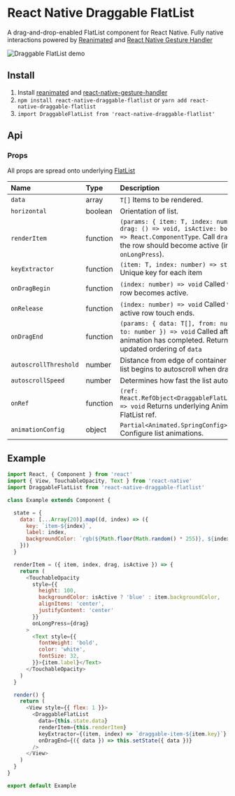 # React Native Draggable FlatList

A drag-and-drop-enabled FlatList component for React Native.
Fully native interactions powered by [Reanimated](https://github.com/kmagiera/react-native-reanimated) and [React Native Gesture Handler](https://github.com/kmagiera/react-native-gesture-handler)

![Draggable FlatList demo](https://i.imgur.com/XmUcN4Z.gif)

## Install
1. Install [reanimated](https://github.com/kmagiera/react-native-reanimated) and [react-native-gesture-handler](https://github.com/kmagiera/react-native-gesture-handler)
2. `npm install react-native-draggable-flatlist` or `yarn add react-native-draggable-flatlist`
3. `import DraggableFlatList from 'react-native-draggable-flatlist'`  

## Api

### Props
All props are spread onto underlying [FlatList](https://facebook.github.io/react-native/docs/flatlist)

Name | Type | Description
:--- | :--- | :---
`data` | array | `T[]` Items to be rendered.
`horizontal` | boolean | Orientation of list.
`renderItem` | function | `(params: { item: T, index: number, drag: () => void, isActive: boolean}) => React.ComponentType`. Call `drag` when the row should become active (in an `onLongPress`).
`keyExtractor` | function | `(item: T, index: number) => string` Unique key for each item
`onDragBegin` | function | `(index: number) => void` Called when row becomes active.
`onRelease` | function | `(index: number) => void` Called when active row touch ends.
`onDragEnd` | function | `(params: { data: T[], from: number, to: number }) => void` Called after animation has completed. Returns updated ordering of `data` 
`autoscrollThreshold` | number | Distance from edge of container where list begins to autoscroll when dragging.
`autoscrollSpeed` | number | Determines how fast the list autoscrolls.
`onRef` | function | `(ref: React.RefObject<DraggableFlatList<T>>) => void` Returns underlying Animated FlatList ref.
`animationConfig` | object | `Partial<Animated.SpringConfig>` Configure list animations.

## Example

```javascript
import React, { Component } from 'react'
import { View, TouchableOpacity, Text } from 'react-native'
import DraggableFlatList from 'react-native-draggable-flatlist'

class Example extends Component {

  state = {
    data: [...Array(20)].map((d, index) => ({
      key: `item-${index}`,
      label: index,
      backgroundColor: `rgb(${Math.floor(Math.random() * 255)}, ${index * 5}, ${132})`,
    }))
  }

  renderItem = ({ item, index, drag, isActive }) => {
    return (
      <TouchableOpacity
        style={{ 
          height: 100, 
          backgroundColor: isActive ? 'blue' : item.backgroundColor,
          alignItems: 'center', 
          justifyContent: 'center' 
        }}
        onLongPress={drag}
      >
        <Text style={{ 
          fontWeight: 'bold', 
          color: 'white',
          fontSize: 32,
        }}>{item.label}</Text>
      </TouchableOpacity>
    )
  }

  render() {
    return (
      <View style={{ flex: 1 }}>
        <DraggableFlatList
          data={this.state.data}
          renderItem={this.renderItem}
          keyExtractor={(item, index) => `draggable-item-${item.key}`}
          onDragEnd={({ data }) => this.setState({ data })}
        />
      </View>
    )
  }
}

export default Example
```


